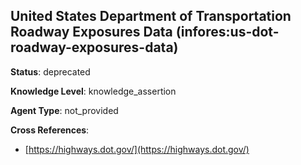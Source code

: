 [//]: # (DO NOT MANUALLY EDIT THIS FILE. IT IS GENERATED FROM A TEMPLATE.)

## United States Department of Transportation Roadway Exposures Data (infores:us-dot-roadway-exposures-data)

**Status**: deprecated
  
**Knowledge Level**: knowledge_assertion
  
**Agent Type**: not_provided



**Cross References**:

- [https://highways.dot.gov/](https://highways.dot.gov/)


